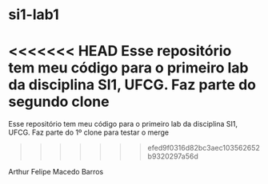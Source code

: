 ﻿si1-lab1
========
<<<<<<< HEAD
Esse repositório tem meu código para o primeiro lab da disciplina SI1, UFCG. 
Faz parte do segundo clone
=======
Esse repositório tem meu código para o primeiro lab da disciplina SI1, UFCG. Faz parte do 1º  clone para testar o merge
>>>>>>> efed9f0316d82bc3aec103562652b9320297a56d

Arthur Felipe Macedo Barros
